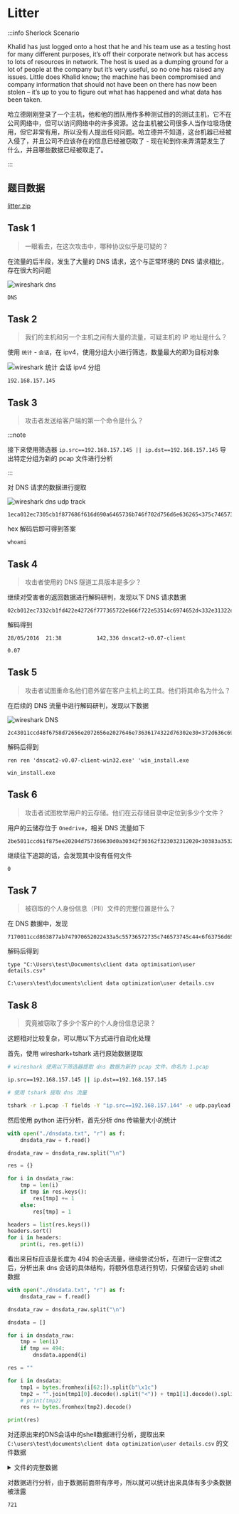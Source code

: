 # Litter

:::info Sherlock Scenario

Khalid has just logged onto a host that he and his team use as a testing host for many different purposes, it’s off their corporate network but has access to lots of resources in network. The host is used as a dumping ground for a lot of people at the company but it’s very useful, so no one has raised any issues. Little does Khalid know; the machine has been compromised and company information that should not have been on there has now been stolen – it’s up to you to figure out what has happened and what data has been taken.

哈立德刚刚登录了一个主机，他和他的团队用作多种测试目的的测试主机，它不在公司网络中，但可以访问网络中的许多资源。这台主机被公司很多人当作垃圾场使用，但它非常有用，所以没有人提出任何问题。哈立德并不知道，这台机器已经被入侵了，并且公司不应该存在的信息已经被窃取了 - 现在轮到你来弄清楚发生了什么，并且哪些数据已经被取走了。

:::

## 题目数据

[litter.zip](./litter.zip)

## Task 1

> 一眼看去，在这次攻击中，哪种协议似乎是可疑的？

在流量的后半段，发生了大量的 DNS 请求，这个与正常环境的 DNS 请求相比，存在很大的问题

![wireshark dns](img/image_20231207-190712.png)

```plaintext title="Answer"
DNS
```

## Task 2

> 我们的主机和另一个主机之间有大量的流量，可疑主机的 IP 地址是什么？

使用 ` 统计 ` - ` 会话 `，在 ipv4，使用分组大小进行筛选，数量最大的即为目标对象

![wireshark 统计 会话 ipv4 分组](img/image_20231209-190959.png)

```plaintext title="Answer"
192.168.157.145
```

## Task 3

> 攻击者发送给客户端的第一个命令是什么？

:::note

接下来使用筛选器 `ip.src==192.168.157.145 || ip.dst==192.168.157.145` 导出特定分组为新的 pcap 文件进行分析

:::

对 DNS 请求的数据进行提取

![wireshark dns udp track](img/image_20231228-192833.png)

```plaintext
1eca012ec7305cb1f877686f616d690a6465736b746f702d756d6e636265<375c746573740d0a0d0a433a5c55736572735c746573745c446f776e6c6f.6164733e
```

hex 解码后即可得到答案

```plaintext title="Answer"
whoami
```

## Task 4

> 攻击者使用的 DNS 隧道工具版本是多少？

继续对受害者的返回数据进行解码研判，发现以下 DNS 请求数据

```plaintext
02cb012ec7332cb1fd422e42726f777365722e666f722e53514c6974652d<332e31322e322d77696e36342e6d73690d0a32382f30352f323031362020<32313a333820202020202020202020203134322c33333620646e73636174.322d76302e30372d636c69656e74
```

解码得到

```plaintext
28/05/2016  21:38           142,336 dnscat2-v0.07-client
```

```plaintext title="Answer"
0.07
```

## Task 5

> 攻击者试图重命名他们意外留在客户主机上的工具。他们将其命名为什么？

在后续的 DNS 流量中进行解码研判，发现以下数据

![wireshark DNS](img/image_20231247-194709.png)

```plaintext
2c43011ccd48f6758d72656e2072656e2027646e73636174322d76302e30<372d636c69656e742d77696e33322e65786527202777696e5f696e737461<6c6c2e6578650a5468652073796e746178206f662074686520636f6d6d61.6e6420697320696e636f72726563
```

解码后得到

```plaintext
ren ren 'dnscat2-v0.07-client-win32.exe' 'win_install.exe
```

```plaintext title="Answer"
win_install.exe
```

## Task 6

> 攻击者试图枚举用户的云存储。他们在云存储目录中定位到多少个文件？

用户的云储存位于 `Onedrive`，相关 DNS 流量如下

```plaintext
2be5011ccd61f875ee20204d757369630d0a30342f30362f323032312020<30383a3532202020203c4449523e202020202020202020204f6e65447269<76650d0a31312f30362f32303231202031333a3430202020203c4449523e.2020202020202020202050696374
```

继续往下追踪的话，会发现其中没有任何文件

```plaintext title="Answer"
0
```

## Task 7

> 被窃取的个人身份信息（PII）文件的完整位置是什么？

在 DNS 数据中，发现

```plaintext
7170011ccd863877ab747970652022433a5c55736572735c746573745c44<6f63756d656e74735c636c69656e742064617461206f7074696d69736174<696f6e5c757365722064657461696c732e637376220a2c6a6f622c636f6d.70616e792c73736e2c7265736964
```

解码后得到

```plaintext
type "C:\Users\test\Documents\client data optimisation\user details.csv"
```

```plaintext title="Answer"
C:\users\test\documents\client data optimization\user details.csv
```

## Task 8

> 究竟被窃取了多少个客户的个人身份信息记录？

这题相对比较复杂，可以用以下方式进行自动化处理

首先，使用 wireshark+tshark 进行原始数据提取

```bash
# wireshark 使用以下筛选器提取 dns 数据为新的 pcap 文件，命名为 1.pcap

ip.src==192.168.157.145 || ip.dst==192.168.157.145

# 使用 tshark 提取 dns 流量

tshark -r 1.pcap -T fields -Y "ip.src==192.168.157.144" -e udp.payload | sed '/^\s*$/d' > dnsdata.txt
```

然后使用 python 进行分析，首先分析 dns 传输量大小的统计

```python
with open("./dnsdata.txt", "r") as f:
    dnsdata_raw = f.read()

dnsdata_raw = dnsdata_raw.split("\n")

res = {}

for i in dnsdata_raw:
    tmp = len(i)
    if tmp in res.keys():
        res[tmp] += 1
    else:
        res[tmp] = 1

headers = list(res.keys())
headers.sort()
for i in headers:
    print(i, res.get(i))
```

看出来目标应该是长度为 494 的会话流量，继续尝试分析，在进行一定尝试之后，分析出来 dns 会话的具体结构，将额外信息进行剪切，只保留会话的 shell 数据

```python
with open("./dnsdata.txt", "r") as f:
    dnsdata_raw = f.read()

dnsdata_raw = dnsdata_raw.split("\n")

dnsdata = []

for i in dnsdata_raw:
    tmp = len(i)
    if tmp == 494:
        dnsdata.append(i)

res = ""

for i in dnsdata:
    tmp1 = bytes.fromhex(i[62:]).split(b"\x1c")
    tmp2 = "".join(tmp1[0].decode().split("<")) + tmp1[1].decode().split("\r")[0]
    # print(tmp2)
    res += bytes.fromhex(tmp2).decode()

print(res)
```

对还原出来的DNS会话中的shell数据进行分析，提取出来 `C:\users\test\documents\client data optimization\user details.csv` 的文件数据

<details>

<summary> 文件的完整数据 </summary>

[data.txt](./data.txt)

</details>

对数据进行分析，由于数据前面带有序号，所以就可以统计出来具体有多少条数据被泄露

```plaintext title="Answer"
721
```
